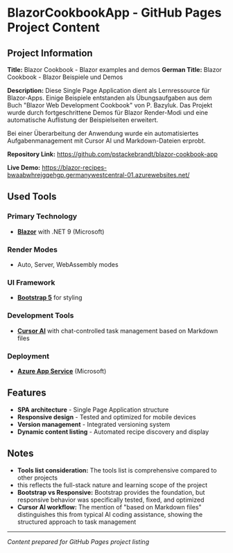 # BlazorCookbookApp - GitHub Pages Project Content

## Project Information

**Title:** Blazor Cookbook - Blazor examples and demos
**German Title:** Blazor Cookbook - Blazor Beispiele und Demos

**Description:** Diese Single Page Application dient als Lernressource für Blazor-Apps.
Einige Beispiele entstanden als Übungsaufgaben aus dem Buch "Blazor Web Development Cookbook" von P. Bazyluk.
Das Projekt wurde durch fortgeschrittene Demos für Blazor Render-Modi
und eine automatische Auflistung der Beispielseiten erweitert.

Bei einer Überarbeitung der Anwendung wurde ein automatisiertes Aufgabenmanagement mit Cursor AI und Markdown-Dateien erprobt.

**Repository Link:** https://github.com/pstackebrandt/blazor-cookbook-app

**Live Demo:** https://blazor-recipes-bwaabwhrejgqehgp.germanywestcentral-01.azurewebsites.net/

## Used Tools

### Primary Technology
- **[Blazor](https://dotnet.microsoft.com/apps/aspnet/web-apps/blazor)** with .NET 9 (Microsoft)

### Render Modes
- Auto, Server, WebAssembly modes

### UI Framework
- **[Bootstrap 5](https://getbootstrap.com/)** for styling

### Development Tools
- **[Cursor AI](https://cursor.sh/)** with chat-controlled task management based on Markdown files

### Deployment
- **[Azure App Service](https://azure.microsoft.com/services/app-service/)** (Microsoft)

## Features

- **SPA architecture** - Single Page Application structure
- **Responsive design** - Tested and optimized for mobile devices
- **Version management** - Integrated versioning system
- **Dynamic content listing** - Automated recipe discovery and display

## Notes

- **Tools list consideration:** The tools list is comprehensive compared to other projects
- this reflects the full-stack nature and learning scope of the project
- **Bootstrap vs Responsive:** Bootstrap provides the foundation,
but responsive behavior was specifically tested, fixed, and optimized
- **Cursor AI workflow:** The mention of "based on Markdown files" distinguishes this from typical AI coding assistance,
showing the structured approach to task management

---

*Content prepared for GitHub Pages project listing*
